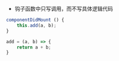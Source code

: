 - 钩子函数中只写调用，而不写具体逻辑代码

```js
componentDidMount () {
    this.add(a, b);
}

add = (a, b) => {
    return a + b;
}
```
